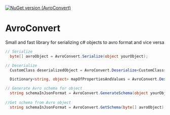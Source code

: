 [![NuGet version (AvroConvert)](https://img.shields.io/nuget/v/Newtonsoft.Json.svg?style=flat-square)](https://www.nuget.org/packages/AvroConvert)

# AvroConvert
Small and fast library for serializing c# objects to avro format and vice versa


```csharp
// Serialize
  byte[] avroObject = AvroConvert.Serialize(object yourObject);

// Deserialize
  CustomClass deserializedObject = AvroConvert.Deserialize<CustomClass>(byte[] avroObject);

  Dictionary<string, object> mapOfPropertiesAndValues = AvroConvert.Deserialize(byte[] avroObject);  

// Generate Avro schema for object 
  string schemaInJsonFormat = AvroConvert.GenerateSchema(object yourObject);
  
//Get schema from Avro object
  string schemaInJsonFormat = AvroConvert.GetSchema(byte[] avroObject)
```